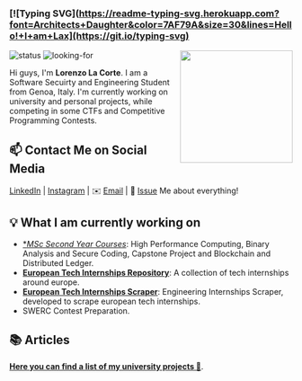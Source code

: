 ### [![Typing SVG](https://readme-typing-svg.herokuapp.com?font=Architects+Daughter&color=7AF79A&size=30&lines=Hello!+I+am+Lax](https://git.io/typing-svg)

<!---
 # My Github stats
 ![LorenzoLaCorte's GitHub stats](https://github-readme-stats.vercel.app/api?username=LorenzoLaCorte&hide=issues&show_icons=true&theme=gotham)
-->

<!--https://user-images.githubusercontent.com/5713670/87202985-820dcb80-c2b6-11ea-9f56-7ec461c497c3.gif-->
<img align='right' src='https://media.giphy.com/media/qgQUggAC3Pfv687qPC/giphy.gif' width='200'>

![status](https://img.shields.io/badge/student-8A2BE2) ![looking-for](https://img.shields.io/badge/internships-research%opportunities-blue)

Hi guys, I'm **Lorenzo La Corte**. I am a Software Secuirty and Engineering Student from Genoa, Italy. 
I'm currently working on university and personal projects, while competing in some CTFs and Competitive Programming Contests.  

## 📫 Contact Me on Social Media

[LinkedIn][0] | [Instagram][1] | ✉️ [Email](mailto:lorenzolacorte99@gmail.com) | 💬 [Issue](https://github.com/lizheming/lizheming/issues/me) Me about everything!

## 💡 What I am currently working on

- [**MSc Second Year Courses*](https://lorenzolacorte.github.io/university-courses-showcase/): High Performance Computing, Binary Analysis and Secure Coding, Capstone Project and Blockchain and Distributed Ledger.
- [**European Tech Internships Repository**](https://github.com/LorenzoLaCorte/european-tech-internships-2024): A collection of tech internships around europe.
- [**European Tech Internships Scraper**](https://github.com/LorenzoLaCorte/internship-scraper): Engineering Internships Scraper, developed to scrape european tech internships.
- SWERC Contest Preparation.

## 📚 Articles 

**[Here you can find a list of my university projects 📖](https://lorenzolacorte.github.io/university-courses-showcase/)**. 

[0]: https://www.linkedin.com/in/lorenzo-la-corte-0b96a0167
[1]: https://www.instagram.com/lorenzolacorte99

